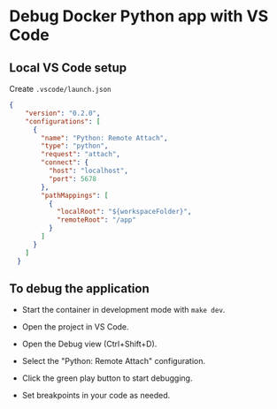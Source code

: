 # Debug Docker Python app with VS Code

## Local VS Code setup

Create `.vscode/launch.json`

```json
{
    "version": "0.2.0",
    "configurations": [
      {
        "name": "Python: Remote Attach",
        "type": "python",
        "request": "attach",
        "connect": {
          "host": "localhost",
          "port": 5678
        },
        "pathMappings": [
          {
            "localRoot": "${workspaceFolder}",
            "remoteRoot": "/app"
          }
        ]
      }
    ]
  }
```

## To debug the application

* Start the container in development mode with `make dev`.

* Open the project in VS Code.

* Open the Debug view (Ctrl+Shift+D).

* Select the "Python: Remote Attach" configuration.

* Click the green play button to start debugging.

* Set breakpoints in your code as needed.